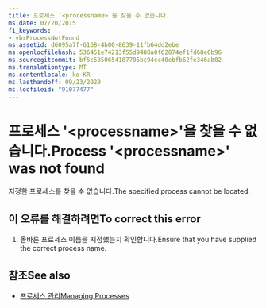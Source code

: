 ```yaml
---
title: 프로세스 '<processname>'을 찾을 수 없습니다.
ms.date: 07/20/2015
f1_keywords:
- vbrProcessNotFound
ms.assetid: d6095a7f-6168-4b00-8639-11fb64dd2ebe
ms.openlocfilehash: 536451e74213f55d9488a0f62074ef1fd68e0b96
ms.sourcegitcommit: bf5c5850654187705bc94cc40ebfb62fe346ab02
ms.translationtype: MT
ms.contentlocale: ko-KR
ms.lasthandoff: 09/23/2020
ms.locfileid: "91077477"
---
```

# <a name="process-processname-was-not-found"></a><span data-ttu-id="1e608-102">프로세스 '\<processname>'을 찾을 수 없습니다.</span><span class="sxs-lookup"><span data-stu-id="1e608-102">Process '\<processname>' was not found</span></span>

<span data-ttu-id="1e608-103">지정한 프로세스를 찾을 수 없습니다.</span><span class="sxs-lookup"><span data-stu-id="1e608-103">The specified process cannot be located.</span></span>  
  
## <a name="to-correct-this-error"></a><span data-ttu-id="1e608-104">이 오류를 해결하려면</span><span class="sxs-lookup"><span data-stu-id="1e608-104">To correct this error</span></span>  
  
1. <span data-ttu-id="1e608-105">올바른 프로세스 이름을 지정했는지 확인합니다.</span><span class="sxs-lookup"><span data-stu-id="1e608-105">Ensure that you have supplied the correct process name.</span></span>  
  
## <a name="see-also"></a><span data-ttu-id="1e608-106">참조</span><span class="sxs-lookup"><span data-stu-id="1e608-106">See also</span></span>

- <span data-ttu-id="1e608-107">[프로세스 관리](/previous-versions/visualstudio/visual-studio-2008/z63bbakd(v=vs.90))</span><span class="sxs-lookup"><span data-stu-id="1e608-107">[Managing Processes](/previous-versions/visualstudio/visual-studio-2008/z63bbakd(v=vs.90))</span></span>
